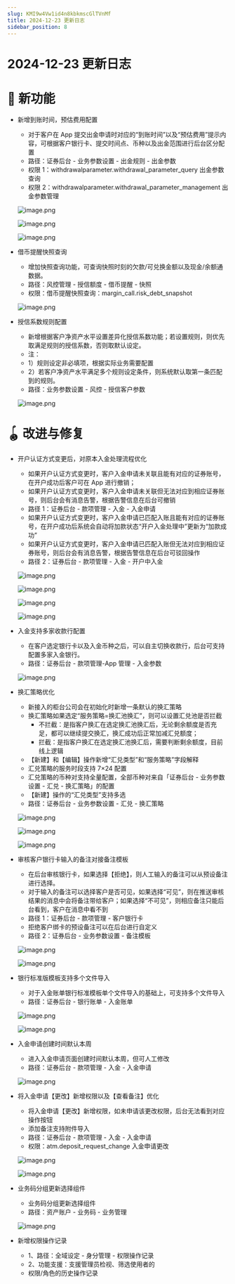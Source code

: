 ```yaml
---
slug: KMI9w4Vw1id4n8kbkmscGlTVnMf
title: 2024-12-23 更新日志
sidebar_position: 8
---
```



# 2024-12-23 更新日志


# 🎉 新功能

- 新增到账时间，预估费用配置
    - 对于客户在 App 提交出金申请时对应的“到账时间”以及“预估费用”提示内容，可根据客户银行卡、提交时间点、币种以及出金范围进行后台区分配置
    - 路径：证券后台 - 业务参数设置 - 出金规则 - 出金参数
    - 权限 1：withdrawalparameter.withdrawal_parameter_query 出金参数查询
    - 权限 2：withdrawalparameter.withdrawal_parameter_management 出金参数管理

    ![image.png](/assets/c1048a11170ad85f9eed82772343b990.png)


    ![image.png](/assets/0c54d65d4e6533423237d8242bada8ec.png)


    ![image.png](/assets/e452bf15be8012081071c4e5e4bca407.png)

- 借币提醒快照查询
    - 增加快照查询功能，可查询快照时刻的欠款/可兑换金额以及现金/余额通数据。
    - 路径：风控管理 - 授信额度 - 借币提醒 - 快照
    - 权限：借币提醒快照查询：margin_call.risk_debt_snapshot

    ![image.png](/assets/571733b1b06d7f76ea65f838856917dc.png)

- 授信系数规则配置
    - 新增根据客户净资产水平设置差异化授信系数功能；若设置规则，则优先取满足规则的授信系数，否则取默认设定。
    - 注：
    - 1）规则设定非必填项，根据实际业务需要配置
    - 2）若客户净资产水平满足多个规则设定条件，则系统默认取第一条匹配到的规则。
    - 路径：业务参数设置 - 风控 - 授信客户参数

    ![image.png](/assets/b49ed41fe7ad3d6d2e1b93caac93dc4a.png)


# 🪀 改进与修复

- 开户认证方式变更后，对原本入金处理流程优化
    - 如果开户认证方式变更时，客户入金申请未关联且能有对应的证券账号，在开户成功后客户可在 App 进行撤销；
    - 如果开户认证方式变更时，客户入金申请未关联但无法对应到相应证券账号，则后台会有消息告警，根据告警信息在后台可撤销
    - 路径 1：证券后台 - 款项管理 - 入金 - 入金申请
    - 如果开户认证方式变更时，客户入金申请已匹配入账且能有对应的证券账号，在开户成功后系统会自动将加款状态“开户入金处理中”更新为“加款成功”
    - 如果开户认证方式变更时，客户入金申请已匹配入账但无法对应到相应证券账号，则后台会有消息告警，根据告警信息在后台可驳回操作
    - 路径 2：证券后台 - 款项管理 - 入金 - 开户中入金

    ![image.png](/assets/f0a254713de60788d886d29e805508d3.png)


    ![image.png](/assets/31af7d78a5df1227274e76f116b44bc6.png)


    ![image.png](/assets/6eaee48b572c4dc37608fa8e58b9622a.png)


    ![image.png](/assets/77ac2e4842ccc930ab711f36e09b8736.png)

- 入金支持多家收款行配置
    - 在客户选定银行卡以及入金币种之后，可以自主切换收款行，后台可支持配置多家入金银行。
    - 路径：证券后台 - 款项管理-App 管理 - 入金参数

    ![image.png](/assets/e4ff65b2b63521fdbbbc034200ed2916.png)

- 换汇策略优化
    - 新接入的柜台公司会在初始化时新增一条默认的换汇策略
    - 换汇策略如果选定“服务策略=换汇池换汇”，则可以设置汇兑池是否拦截
        - 不拦截：是指客户换汇在选定换汇池换汇后，无论剩余额度是否充足，都可以继续提交换汇，换汇成功后正常加减汇兑额度；
        - 拦截：是指客户换汇在选定换汇池换汇后，需要判断剩余额度，目前线上逻辑
    - 【新建】和【编辑】操作新增“汇兑类型”和“服务策略”字段解释
    - 汇兑策略的服务时段支持 7×24 配置
    - 汇兑策略的币种对支持全量配置，全部币种对来自「证券后台 - 业务参数设置 - 汇兑 - 换汇策略」的配置
    - 【新建】操作的“汇兑类型”支持多选
    - 路径：证券后台 - 业务参数设置 - 汇兑 - 换汇策略

    ![image.png](/assets/4fcb4a71404dd833904fd0774e8f9df3.png)


    ![image.png](/assets/c53519effe912dc92e5f1b2b2ddef002.png)


    ![image.png](/assets/9d513338d0ca1fe968dde66e402575b8.png)

- 审核客户银行卡输入的备注对接备注模板
    - 在后台审核银行卡，如果选择【拒绝】，则人工输入的备注可以从预设备注进行选择。
    - 对于输入的备注可以选择客户是否可见，如果选择“可见”，则在推送审核结果的消息中会将备注带给客户；如果选择“不可见”，则相应备注只能后台看到，客户在消息中看不到
    - 路径 1：证券后台 - 款项管理 - 客户银行卡
    - 拒绝客户绑卡的预设备注可以在后台进行自定义
    - 路径 2：证券后台 - 业务参数设置 - 备注模板

    ![image.png](/assets/7ff48a9d9db7776414d611d5d50caf5a.png)


    ![image.png](/assets/22967a1f23f5c759e8efa97554543a9e.png)

- 银行标准版模板支持多个文件导入
    - 对于入金账单银行标准模板单个文件导入的基础上，可支持多个文件导入
    - 路径：证券后台 - 银行账单 - 入金账单

    ![image.png](/assets/4fd164bf18d7d7940f3f9ec63c3ee488.png)


    ![image.png](/assets/91af40d3bfbf9b58755bef6a0c4b0f84.png)

- 入金申请创建时间默认本周
    - 进入入金申请页面创建时间默认本周，但可人工修改
    - 路径：证券后台 - 款项管理 - 入金 - 入金申请

    ![image.png](/assets/447859fb54bdc0eac58363de988fd4c7.png)

- 将入金申请【更改】新增权限以及【查看备注】优化
    - 将入金申请【更改】新增权限，如未申请该更改权限，后台无法看到对应操作按钮
    - 添加备注支持附件导入
    - 路径：证券后台 - 款项管理 - 入金 - 入金申请
    - 权限：atm.deposit_request_change 入金申请更改

    ![image.png](/assets/fefb6b3e06ad71f32a6e4cd8309a6cb1.png)


    ![image.png](/assets/2532548d7c9f8a553a3ba53e3e62c795.png)

- 业务码分组更新选择组件
    - 业务码分组更新选择组件
    - 路径：资产账户 - 业务码 - 业务管理

    ![image.png](/assets/efb4b4bfb36f895fda72ad69d8fbf1dc.png)

- 新增权限操作记录
    - 1、路径：全域设定 - 身分管理 - 权限操作记录
    - 2、功能支援：支援管理员检视、筛选使用者的
    - 权限/角色的历史操作记录
